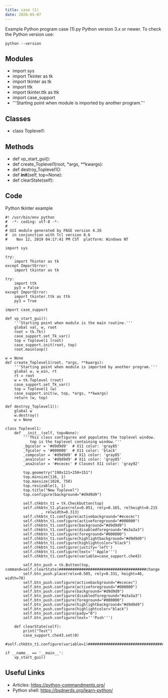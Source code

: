 ```yaml
---
title: case (1)
date: 2020-05-07
---
```

Example Python program case (1).py
Python version 3.x or newer.
To check the Python version use:

    python --version

## Modules

* import sys
* import Tkinter as tk
* import tkinter as tk
* import ttk
* import tkinter.ttk as ttk
* import case_support
* '''Starting point when module is imported by another program.'''

## Classes

* class Toplevel1:

## Methods

* def vp_start_gui():
* def create_Toplevel1(root, *args, **kwargs):
* def destroy_Toplevel1():
* def __init__(self, top=None):
* def clearState(self):

## Code

Python tkinter example

    #! /usr/bin/env python
    #  -*- coding: utf-8 -*-
    #
    # GUI module generated by PAGE version 4.26
    #  in conjunction with Tcl version 8.6
    #    Nov 12, 2019 04:17:41 PM CST  platform: Windows NT
    
    import sys
    
    try:
        import Tkinter as tk
    except ImportError:
        import tkinter as tk
    
    try:
        import ttk
        py3 = False
    except ImportError:
        import tkinter.ttk as ttk
        py3 = True
    
    import case_support
    
    def vp_start_gui():
        '''Starting point when module is the main routine.'''
        global val, w, root
        root = tk.Tk()
        case_support.set_Tk_var()
        top = Toplevel1 (root)
        case_support.init(root, top)
        root.mainloop()
    
    w = None
    def create_Toplevel1(root, *args, **kwargs):
        '''Starting point when module is imported by another program.'''
        global w, w_win, rt
        rt = root
        w = tk.Toplevel (root)
        case_support.set_Tk_var()
        top = Toplevel1 (w)
        case_support.init(w, top, *args, **kwargs)
        return (w, top)
    
    def destroy_Toplevel1():
        global w
        w.destroy()
        w = None
    
    class Toplevel1:
        def __init__(self, top=None):
            '''This class configures and populates the toplevel window.
               top is the toplevel containing window.'''
            _bgcolor = '#d9d9d9'  # X11 color: 'gray85'
            _fgcolor = '#000000'  # X11 color: 'black'
            _compcolor = '#d9d9d9' # X11 color: 'gray85'
            _ana1color = '#d9d9d9' # X11 color: 'gray85'
            _ana2color = '#ececec' # Closest X11 color: 'gray92'
    
            top.geometry("198x121+250+151")
            top.minsize(116, 1)
            top.maxsize(1028, 750)
            top.resizable(1, 1)
            top.title("New Toplevel")
            top.configure(background="#d9d9d9")
    
            self.chkbtn_t1 = tk.Checkbutton(top)
            self.chkbtn_t1.place(relx=0.051, rely=0.165, relheight=0.215
                    , relwidth=0.313)
            self.chkbtn_t1.configure(activebackground="#ececec")
            self.chkbtn_t1.configure(activeforeground="#000000")
            self.chkbtn_t1.configure(background="#d9d9d9")
            self.chkbtn_t1.configure(disabledforeground="#a3a3a3")
            self.chkbtn_t1.configure(foreground="#000000")
            self.chkbtn_t1.configure(highlightbackground="#d9d9d9")
            self.chkbtn_t1.configure(highlightcolor="black")
            self.chkbtn_t1.configure(justify='left')
            self.chkbtn_t1.configure(text='''Apple''')
            self.chkbtn_t1.configure(variable=case_support.che43)
    
            self.btn_push = tk.Button(top, command=self.clearState)#######################################change
            self.btn_push.place(relx=0.505, rely=0.331, height=46, width=78)
            self.btn_push.configure(activebackground="#ececec")
            self.btn_push.configure(activeforeground="#000000")
            self.btn_push.configure(background="#d9d9d9")
            self.btn_push.configure(disabledforeground="#a3a3a3")
            self.btn_push.configure(foreground="#000000")
            self.btn_push.configure(highlightbackground="#d9d9d9")
            self.btn_push.configure(highlightcolor="black")
            self.btn_push.configure(pady="0")
            self.btn_push.configure(text='''Push''')
    
        def clearState(self):
            print("Test")
            case_support.che43.set(0)
            #self.chkbtn_t1.configure(variable=1)#######################################change
    
    if __name__ == '__main__':
        vp_start_gui()

## Useful Links

- Articles: https://python-commandments.org/
- Python shell: https://bsdnerds.org/learn-python/
